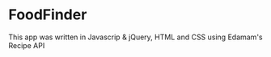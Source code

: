 # FoodFinder 

This app was written in Javascrip & jQuery, HTML and CSS  using Edamam's Recipe API 
